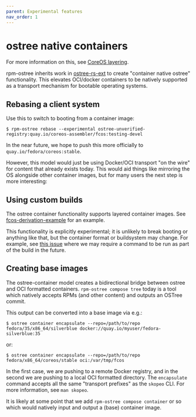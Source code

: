 ```yaml
---
parent: Experimental features
nav_order: 1
---
```


# ostree native containers

For more information on this, see [CoreOS layering](https://github.com/coreos/enhancements/pull/7).

rpm-ostree inherits work in [ostree-rs-ext](https://github.com/ostreedev/ostree-rs-ext/) to
create "container native ostree" functionality.  This elevates OCI/docker containers to
be natively supported as a transport mechanism for bootable operating systems.

## Rebasing a client system

Use this to switch to booting from a container image:

```
$ rpm-ostree rebase --experimental ostree-unverified-registry:quay.io/coreos-assembler/fcos:testing-devel
```

In the near future, we hope to push this more officially to `quay.io/fedora/coreos:stable`.

However, this model would just be using Docker/OCI transport "on the wire"
for content that already exists today.  This would aid things like mirroring
the OS alongside other container images, but for many users the next step
is more interesting:

## Using custom builds

The ostree container functionality supports layered container images.
See [fcos-derivation-example](https://github.com/coreos/fcos-derivation-example)
for an example.

This functionality is explicitly experimental; it is unlikely to break booting
or anything like that, but the container format or buildsystem may change.
For example, see [this issue](https://github.com/ostreedev/ostree-rs-ext/issues/159)
where we may require a command to be run as part of the build in the future.

## Creating base images

The ostree-container model creates a bidirectional bridge between ostree and OCI
formatted containers.  `rpm-ostree compose tree` today is a tool which natively
accepts RPMs (and other content) and outputs an OSTree commit.

This output can be converted into a base image via e.g.:

```
$ ostree container encapsulate --repo=/path/to/repo fedora/35/x86_64/silverblue docker://quay.io/myuser/fedora-silverblue:35
```

or:

```
$ ostree container encapsulate --repo=/path/to/repo fedora/x86_64/coreos/stable oci:/var/tmp/fcos
```

In the first case, we are pushing to a remote Docker registry, and
in the second we are pushing to a local OCI formatted directory.
The `encapsulate` command accepts all the same "transport prefixes" as the `skopeo`
CLI.  For more information, see `man skopeo`.

It is likely at some point that we add `rpm-ostree compose container` or so
which would natively input and output a (base) container image.
